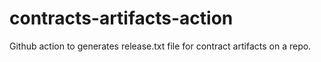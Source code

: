 # contracts-artifacts-action
Github action to generates release.txt file for contract artifacts on a repo.

